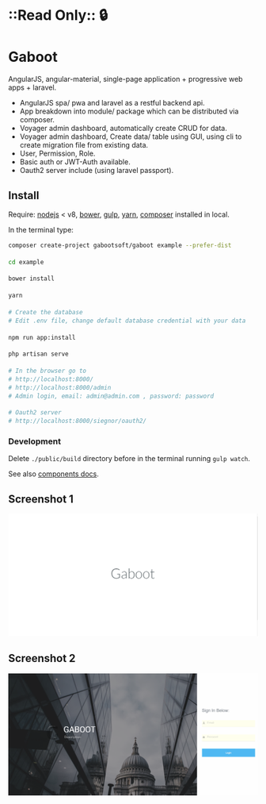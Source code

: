 # ::Read Only:: :lock:

# Gaboot

AngularJS, angular-material, single-page application + progressive web apps + laravel.

- AngularJS spa/ pwa and laravel as a restful backend api.
- App breakdown into module/ package which can be distributed via composer.
- Voyager admin dashboard, automatically create CRUD for data.
- Voyager admin dashboard, Create data/ table using GUI, using cli to create migration file from existing data.
- User, Permission, Role.
- Basic auth or JWT-Auth available.
- Oauth2 server include (using laravel passport).


## Install

Require: [nodejs](https://nodejs.org/en/) < v8, [bower](https://bower.io/), [gulp](https://gulpjs.com/), [yarn](https://yarnpkg.com/en/), [composer](https://getcomposer.org/) installed in local.

In the terminal type:

```Bash
composer create-project gabootsoft/gaboot example --prefer-dist

cd example

bower install

yarn

# Create the database
# Edit .env file, change default database credential with your data

npm run app:install

php artisan serve

# In the browser go to
# http://localhost:8000/
# http://localhost:8000/admin
# Admin login, email: admin@admin.com , password: password

# Oauth2 server
# http://localhost:8000/siegnor/oauth2/
```

### Development

Delete `./public/build` directory before in the terminal running `gulp watch`.

See also [components docs](http://anonymoussc.github.io/software-engineering/2017/01/18/components-docs/).

## Screenshot 1

![Screenshot 1](https://raw.githubusercontent.com/7cdn/images/gh-pages/repo/gabootsoft/1500812902584screensave.png)

## Screenshot 2

![Screenshot 2](https://raw.githubusercontent.com/7cdn/images/gh-pages/repo/gabootsoft/1500831709189screensave.png)